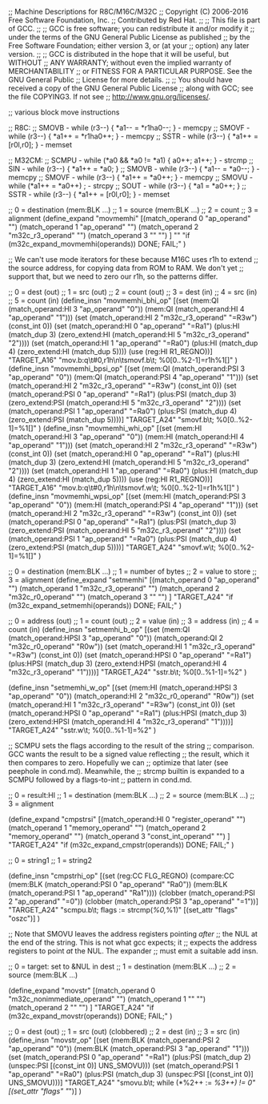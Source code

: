 ;; Machine Descriptions for R8C/M16C/M32C
;; Copyright (C) 2006-2016 Free Software Foundation, Inc.
;; Contributed by Red Hat.
;;
;; This file is part of GCC.
;;
;; GCC is free software; you can redistribute it and/or modify it
;; under the terms of the GNU General Public License as published
;; by the Free Software Foundation; either version 3, or (at your
;; option) any later version.
;;
;; GCC is distributed in the hope that it will be useful, but WITHOUT
;; ANY WARRANTY; without even the implied warranty of MERCHANTABILITY
;; or FITNESS FOR A PARTICULAR PURPOSE.  See the GNU General Public
;; License for more details.
;;
;; You should have received a copy of the GNU General Public License
;; along with GCC; see the file COPYING3.  If not see
;; <http://www.gnu.org/licenses/>.

;; various block move instructions

;; R8C:
;;  SMOVB - while (r3--) { *a1-- = *r1ha0--; } - memcpy
;;  SMOVF - while (r3--) { *a1++ = *r1ha0++; } - memcpy
;;  SSTR  - while (r3--) { *a1++ = [r0l,r0]; } - memset

;; M32CM:
;;  SCMPU - while (*a0 && *a0 != *a1) { a0++; a1++; } - strcmp
;;  SIN   - while (r3--) { *a1++ = *a0; }
;;  SMOVB - while (r3--) { *a1-- = *a0--; } - memcpy
;;  SMOVF - while (r3--) { *a1++ = *a0++; } - memcpy
;;  SMOVU - while (*a1++ = *a0++) ; - strcpy
;;  SOUT  - while (r3--) { *a1 = *a0++; }
;;  SSTR  - while (r3--) { *a1++ = [r0l,r0]; } - memset



;; 0 = destination (mem:BLK ...)
;; 1 = source (mem:BLK ...)
;; 2 = count
;; 3 = alignment
(define_expand "movmemhi"
  [(match_operand 0 "ap_operand" "")
   (match_operand 1 "ap_operand" "")
   (match_operand 2 "m32c_r3_operand" "")
   (match_operand 3 "" "")
   ]
  ""
  "if (m32c_expand_movmemhi(operands)) DONE; FAIL;"
  )

;; We can't use mode iterators for these because M16C uses r1h to extend
;; the source address, for copying data from ROM to RAM.  We don't yet
;; support that, but we need to zero our r1h, so the patterns differ.

;; 0 = dest (out)
;; 1 = src (out)
;; 2 = count (out)
;; 3 = dest (in)
;; 4 = src (in)
;; 5 = count (in)
(define_insn "movmemhi_bhi_op"
  [(set (mem:QI (match_operand:HI 3 "ap_operand" "0"))
	(mem:QI (match_operand:HI 4 "ap_operand" "1")))
   (set (match_operand:HI 2 "m32c_r3_operand" "=R3w")
	(const_int 0))
   (set (match_operand:HI 0 "ap_operand" "=Ra1")
	(plus:HI (match_dup 3)
		  (zero_extend:HI (match_operand:HI 5 "m32c_r3_operand" "2"))))
   (set (match_operand:HI 1 "ap_operand" "=Ra0")
	(plus:HI (match_dup 4)
		  (zero_extend:HI (match_dup 5))))
   (use (reg:HI R1_REGNO))]
  "TARGET_A16"
  "mov.b:q\t#0,r1h\n\tsmovf.b\t; %0[0..%2-1]=r1h%1[]"
  )
(define_insn "movmemhi_bpsi_op"
  [(set (mem:QI (match_operand:PSI 3 "ap_operand" "0"))
	(mem:QI (match_operand:PSI 4 "ap_operand" "1")))
   (set (match_operand:HI 2 "m32c_r3_operand" "=R3w")
	(const_int 0))
   (set (match_operand:PSI 0 "ap_operand" "=Ra1")
	(plus:PSI (match_dup 3)
		  (zero_extend:PSI (match_operand:HI 5 "m32c_r3_operand" "2"))))
   (set (match_operand:PSI 1 "ap_operand" "=Ra0")
	(plus:PSI (match_dup 4)
		  (zero_extend:PSI (match_dup 5))))]
  "TARGET_A24"
  "smovf.b\t; %0[0..%2-1]=%1[]"
  )
(define_insn "movmemhi_whi_op"
  [(set (mem:HI (match_operand:HI 3 "ap_operand" "0"))
	(mem:HI (match_operand:HI 4 "ap_operand" "1")))
   (set (match_operand:HI 2 "m32c_r3_operand" "=R3w")
	(const_int 0))
   (set (match_operand:HI 0 "ap_operand" "=Ra1")
	(plus:HI (match_dup 3)
		  (zero_extend:HI (match_operand:HI 5 "m32c_r3_operand" "2"))))
   (set (match_operand:HI 1 "ap_operand" "=Ra0")
	(plus:HI (match_dup 4)
		  (zero_extend:HI (match_dup 5))))
   (use (reg:HI R1_REGNO))]
  "TARGET_A16"
  "mov.b:q\t#0,r1h\n\tsmovf.w\t; %0[0..%2-1]=r1h%1[]"
  )
(define_insn "movmemhi_wpsi_op"
  [(set (mem:HI (match_operand:PSI 3 "ap_operand" "0"))
	(mem:HI (match_operand:PSI 4 "ap_operand" "1")))
   (set (match_operand:HI 2 "m32c_r3_operand" "=R3w")
	(const_int 0))
   (set (match_operand:PSI 0 "ap_operand" "=Ra1")
	(plus:PSI (match_dup 3)
		  (zero_extend:PSI (match_operand:HI 5 "m32c_r3_operand" "2"))))
   (set (match_operand:PSI 1 "ap_operand" "=Ra0")
	(plus:PSI (match_dup 4)
		  (zero_extend:PSI (match_dup 5))))]
  "TARGET_A24"
  "smovf.w\t; %0[0..%2-1]=%1[]"
  )



;; 0 = destination (mem:BLK ...)
;; 1 = number of bytes
;; 2 = value to store
;; 3 = alignment
(define_expand "setmemhi"
  [(match_operand 0 "ap_operand" "")
   (match_operand 1 "m32c_r3_operand" "")
   (match_operand 2 "m32c_r0_operand" "")
   (match_operand 3 "" "")
   ]
  "TARGET_A24"
  "if (m32c_expand_setmemhi(operands)) DONE; FAIL;"
  )

;; 0 = address (out)
;; 1 = count (out)
;; 2 = value (in)
;; 3 = address (in)
;; 4 = count (in)
(define_insn "setmemhi_b<mode>_op"
  [(set (mem:QI (match_operand:HPSI 3 "ap_operand" "0"))
	(match_operand:QI 2 "m32c_r0_operand" "R0w"))
   (set (match_operand:HI 1 "m32c_r3_operand" "=R3w")
	(const_int 0))
   (set (match_operand:HPSI 0 "ap_operand" "=Ra1")
	(plus:HPSI (match_dup 3)
		  (zero_extend:HPSI (match_operand:HI 4 "m32c_r3_operand" "1"))))]
  "TARGET_A24"
  "sstr.b\t; %0[0..%1-1]=%2"
  )

(define_insn "setmemhi_w<mode>_op"
  [(set (mem:HI (match_operand:HPSI 3 "ap_operand" "0"))
	(match_operand:HI 2 "m32c_r0_operand" "R0w"))
   (set (match_operand:HI 1 "m32c_r3_operand" "=R3w")
	(const_int 0))
   (set (match_operand:HPSI 0 "ap_operand" "=Ra1")
	(plus:HPSI (match_dup 3)
		  (zero_extend:HPSI (match_operand:HI 4 "m32c_r3_operand" "1"))))]
  "TARGET_A24"
  "sstr.w\t; %0[0..%1-1]=%2"
  )


;; SCMPU sets the flags according to the result of the string
;; comparison.  GCC wants the result to be a signed value reflecting
;; the result, which it then compares to zero.  Hopefully we can
;; optimize that later (see peephole in cond.md).  Meanwhile, the
;; strcmp builtin is expanded to a SCMPU followed by a flags-to-int
;; pattern in cond.md.

;; 0 = result:HI
;; 1 = destination (mem:BLK ...)
;; 2 = source (mem:BLK ...)
;; 3 = alignment

(define_expand "cmpstrsi"
  [(match_operand:HI 0 "register_operand" "")
   (match_operand 1 "memory_operand" "")
   (match_operand 2 "memory_operand" "")
   (match_operand 3 "const_int_operand" "")
   ]
  "TARGET_A24"
  "if (m32c_expand_cmpstr(operands)) DONE; FAIL;"
  )

;; 0 = string1
;; 1 = string2

(define_insn "cmpstrhi_op"
  [(set (reg:CC FLG_REGNO)
	(compare:CC (mem:BLK (match_operand:PSI 0 "ap_operand" "Ra0"))
		    (mem:BLK (match_operand:PSI 1 "ap_operand" "Ra1"))))
   (clobber (match_operand:PSI 2 "ap_operand" "=0"))
   (clobber (match_operand:PSI 3 "ap_operand" "=1"))]
  "TARGET_A24"
  "scmpu.b\t; flags := strcmp(*%0,*%1)"
  [(set_attr "flags" "oszc")]
  )



;; Note that SMOVU leaves the address registers pointing *after*
;; the NUL at the end of the string.  This is not what gcc expects; it
;; expects the address registers to point *at* the NUL.  The expander
;; must emit a suitable add insn.

;; 0 = target: set to &NUL in dest
;; 1 = destination (mem:BLK ...)
;; 2 = source (mem:BLK ...)

(define_expand "movstr"
  [(match_operand 0 "m32c_nonimmediate_operand" "")
   (match_operand 1 "" "")
   (match_operand 2 "" "")
   ]
  "TARGET_A24"
  "if (m32c_expand_movstr(operands)) DONE; FAIL;"
  )

;; 0 = dest (out)
;; 1 = src (out) (clobbered)
;; 2 = dest (in)
;; 3 = src (in)
(define_insn "movstr_op"
  [(set (mem:BLK (match_operand:PSI 2 "ap_operand" "0"))
	(mem:BLK (match_operand:PSI 3 "ap_operand" "1")))
   (set (match_operand:PSI 0 "ap_operand" "=Ra1")
	(plus:PSI (match_dup 2)
		  (unspec:PSI [(const_int 0)] UNS_SMOVU)))
   (set (match_operand:PSI 1 "ap_operand" "=Ra0")
	(plus:PSI (match_dup 3)
		  (unspec:PSI [(const_int 0)] UNS_SMOVU)))]
  "TARGET_A24"
  "smovu.b\t; while (*%2++ := *%3++) != 0"
  [(set_attr "flags" "*")]
  )
  
